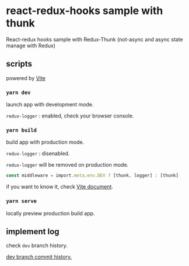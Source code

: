 # react-redux-hooks sample with thunk

React-redux hooks sample with Redux-Thunk
(not-async and async state manage with Redux)

## scripts

powered by [Vite](https://vitejs.dev/)

### `yarn dev`

launch app with development mode.

`redux-logger` : enabled, check your browser console.

### `yarn build`

build app with production mode.

`redux-logger` : disenabled.

`redux-logger` will be removed on production mode.

```typescript
const middleware = import.meta.env.DEV ? [thunk, logger] : [thunk]
```

if you want to know it, check [Vite document](https://vitejs.dev/guide/env-and-mode.html).

### `yarn serve`

locally preview production build app.

## implement log

check `dev` branch history.

[dev branch commit history.](https://github.com/ryokryok/react-redux-hooks-with-thunk/commits/dev)